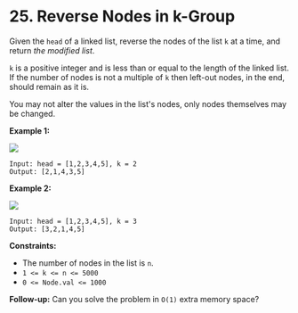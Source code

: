# 25. Reverse Nodes in k-Group

Given the `head` of a linked list, reverse the nodes of the list `k` at a time, and return _the modified list_.

`k` is a positive integer and is less than or equal to the length of the linked list. If the number of nodes is not a multiple of `k` then left-out nodes, in the end, should remain as it is.

You may not alter the values in the list's nodes, only nodes themselves may be changed.

&#x20;

**Example 1:**

![](https://assets.leetcode.com/uploads/2020/10/03/reverse\_ex1.jpg)

```
Input: head = [1,2,3,4,5], k = 2
Output: [2,1,4,3,5]
```

**Example 2:**

![](https://assets.leetcode.com/uploads/2020/10/03/reverse\_ex2.jpg)

```
Input: head = [1,2,3,4,5], k = 3
Output: [3,2,1,4,5]
```

&#x20;

**Constraints:**

* The number of nodes in the list is `n`.
* `1 <= k <= n <= 5000`
* `0 <= Node.val <= 1000`

&#x20;

**Follow-up:** Can you solve the problem in `O(1)` extra memory space?
